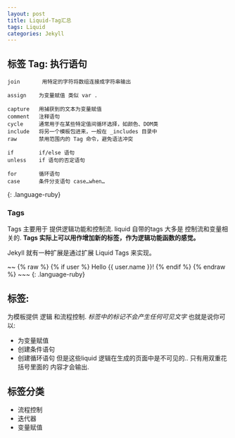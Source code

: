 ```yaml
---
layout: post
title: Liquid-Tag汇总
tags: Liquid
categories: Jekyll
---
```



## 标签 Tag: 执行语句
~~~
join       用特定的字符将数组连接成字符串输出

assign    为变量赋值 类似 var . 

capture   用捕获到的文本为变量赋值
comment   注释语句
cycle     通常用于在某些特定值间循环选择，如颜色、DOM类
include   将另一个模板包进来，一般在 _includes 目录中
raw       禁用范围内的 Tag 命令，避免语法冲突

if        if/else 语句
unless    if 语句的否定语句

for       循环语句
case      条件分支语句 case…when…

~~~
{: .language-ruby}



### Tags


Tags 主要用于 提供逻辑功能和控制流.
liquid 自带的tags 大多是 控制流和变量相关的.
**Tags 实际上可以用作增加新的标签，作为逻辑功能函数的感觉。**

Jekyll 就有一种扩展是通过扩展 Liquid Tags 来实现。

\~\~
{% raw %}
{% if user %}
  Hello {{ user.name }}!
{% endif %}
{% endraw %}
\~\~\~
{: .language-ruby}





## 标签:
为模板提供 逻辑 和流程控制.
*标签中的标记不会产生任何可见文字*
也就是说你可以:
- 为变量赋值
- 创建条件语句
- 创建循环语句
但是这些liquid 逻辑在生成的页面中是不可见的..
只有用双重花括号里面的 内容才会输出.


## 标签分类
- 流程控制
- 迭代器
- 变量赋值
